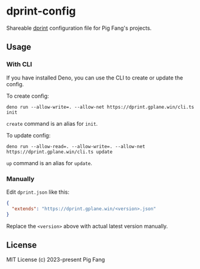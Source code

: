 # dprint-config

Shareable [dprint](https://dprint.dev/) configuration file for Pig Fang's projects.

## Usage

### With CLI

If you have installed Deno, you can use the CLI to create or update the config.

To create config:

```
deno run --allow-write=. --allow-net https://dprint.gplane.win/cli.ts init
```

`create` command is an alias for `init`.

To update config:

```
deno run --allow-read=. --allow-write=. --allow-net https://dprint.gplane.win/cli.ts update
```

`up` command is an alias for `update`.

### Manually

Edit `dprint.json` like this:

```json
{
  "extends": "https://dprint.gplane.win/<version>.json"
}
```

Replace the `<version>` above with actual latest version manually.

## License

MIT License (c) 2023-present Pig Fang
